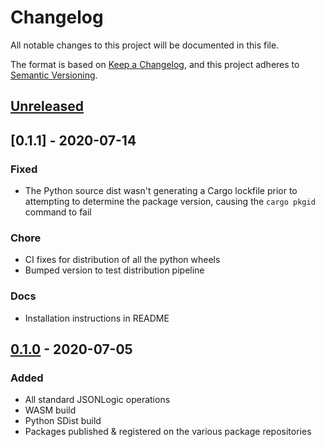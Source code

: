 # Changelog
All notable changes to this project will be documented in this file.

The format is based on [Keep a Changelog](https://keepachangelog.com/en/1.0.0/),
and this project adheres to [Semantic Versioning](https://semver.org/spec/v2.0.0.html).

## [Unreleased]

## [0.1.1] - 2020-07-14

### Fixed
- The Python source dist wasn't generating a Cargo lockfile prior to attempting 
  to determine the package version, causing the `cargo pkgid` command to fail

### Chore
- CI fixes for distribution of all the python wheels
- Bumped version to test distribution pipeline

### Docs
- Installation instructions in README

## [0.1.0] - 2020-07-05

### Added
- All standard JSONLogic operations
- WASM build
- Python SDist build
- Packages published & registered on the various package repositories

[Unreleased]: https://github.com/Bestowinc/json-logic-rs/compare/v0.1.0...HEAD
[0.1.0]: https://github.com/Bestowinc/json-logic-rs/compare/0ce0196...v0.1.0
